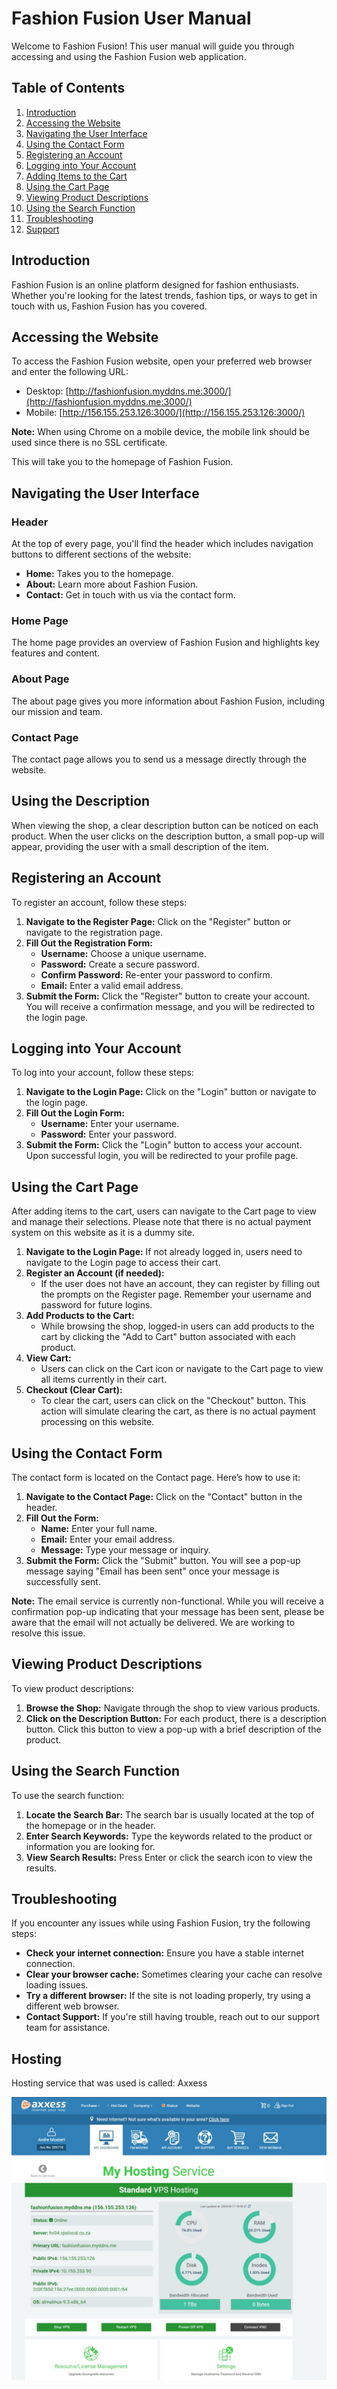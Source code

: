 # Fashion Fusion User Manual

Welcome to Fashion Fusion! This user manual will guide you through accessing and using the Fashion Fusion web application.

## Table of Contents

1. [Introduction](#introduction)
2. [Accessing the Website](#accessing-the-website)
3. [Navigating the User Interface](#navigating-the-user-interface)
4. [Using the Contact Form](#using-the-contact-form)
5. [Registering an Account](#registering-an-account)
6. [Logging into Your Account](#logging-into-your-account)
7. [Adding Items to the Cart](#adding-items-to-the-cart)
8. [Using the Cart Page](#using-the-cart-page)
9. [Viewing Product Descriptions](#viewing-product-descriptions)
10. [Using the Search Function](#using-the-search-function)
11. [Troubleshooting](#troubleshooting)
12. [Support](#support)

## Introduction

Fashion Fusion is an online platform designed for fashion enthusiasts. Whether you're looking for the latest trends, fashion tips, or ways to get in touch with us, Fashion Fusion has you covered.

## Accessing the Website

To access the Fashion Fusion website, open your preferred web browser and enter the following URL:
- Desktop: [http://fashionfusion.myddns.me:3000/](http://fashionfusion.myddns.me:3000/)
- Mobile: [http://156.155.253.126:3000/](http://156.155.253.126:3000/)

**Note:** When using Chrome on a mobile device, the mobile link should be used since there is no SSL certificate.

This will take you to the homepage of Fashion Fusion.

## Navigating the User Interface

### Header

At the top of every page, you'll find the header which includes navigation buttons to different sections of the website:
- **Home:** Takes you to the homepage.
- **About:** Learn more about Fashion Fusion.
- **Contact:** Get in touch with us via the contact form.

### Home Page

The home page provides an overview of Fashion Fusion and highlights key features and content.

### About Page

The about page gives you more information about Fashion Fusion, including our mission and team.

### Contact Page

The contact page allows you to send us a message directly through the website.

## Using the Description

When viewing the shop, a clear description button can be noticed on each product. When the user clicks on the description button, a small pop-up will appear, providing the user with a small description of the item.

## Registering an Account

To register an account, follow these steps:

1. **Navigate to the Register Page:** Click on the "Register" button or navigate to the registration page.
2. **Fill Out the Registration Form:**
   - **Username:** Choose a unique username.
   - **Password:** Create a secure password.
   - **Confirm Password:** Re-enter your password to confirm.
   - **Email:** Enter a valid email address.
3. **Submit the Form:** Click the "Register" button to create your account. You will receive a confirmation message, and you will be redirected to the login page.

## Logging into Your Account

To log into your account, follow these steps:

1. **Navigate to the Login Page:** Click on the "Login" button or navigate to the login page.
2. **Fill Out the Login Form:**
   - **Username:** Enter your username.
   - **Password:** Enter your password.
3. **Submit the Form:** Click the "Login" button to access your account. Upon successful login, you will be redirected to your profile page.

## Using the Cart Page

After adding items to the cart, users can navigate to the Cart page to view and manage their selections. Please note that there is no actual payment system on this website as it is a dummy site.

1. **Navigate to the Login Page:** If not already logged in, users need to navigate to the Login page to access their cart.
2. **Register an Account (if needed):**
   - If the user does not have an account, they can register by filling out the prompts on the Register page. Remember your username and password for future logins.
3. **Add Products to the Cart:**
   - While browsing the shop, logged-in users can add products to the cart by clicking the "Add to Cart" button associated with each product.
4. **View Cart:**
   - Users can click on the Cart icon or navigate to the Cart page to view all items currently in their cart.
5. **Checkout (Clear Cart):**
   - To clear the cart, users can click on the "Checkout" button. This action will simulate clearing the cart, as there is no actual payment processing on this website.

## Using the Contact Form

The contact form is located on the Contact page. Here’s how to use it:

1. **Navigate to the Contact Page:** Click on the "Contact" button in the header.
2. **Fill Out the Form:**
   - **Name:** Enter your full name.
   - **Email:** Enter your email address.
   - **Message:** Type your message or inquiry.
3. **Submit the Form:** Click the "Submit" button. You will see a pop-up message saying "Email has been sent" once your message is successfully sent.

**Note:** The email service is currently non-functional. While you will receive a confirmation pop-up indicating that your message has been sent, please be aware that the email will not actually be delivered. We are working to resolve this issue.

## Viewing Product Descriptions

To view product descriptions:

1. **Browse the Shop:** Navigate through the shop to view various products.
2. **Click on the Description Button:** For each product, there is a description button. Click this button to view a pop-up with a brief description of the product.

## Using the Search Function

To use the search function:

1. **Locate the Search Bar:** The search bar is usually located at the top of the homepage or in the header.
2. **Enter Search Keywords:** Type the keywords related to the product or information you are looking for.
3. **View Search Results:** Press Enter or click the search icon to view the results.

## Troubleshooting

If you encounter any issues while using Fashion Fusion, try the following steps:

- **Check your internet connection:** Ensure you have a stable internet connection.
- **Clear your browser cache:** Sometimes clearing your cache can resolve loading issues.
- **Try a different browser:** If the site is not loading properly, try using a different web browser.
- **Contact Support:** If you're still having trouble, reach out to our support team for assistance.


## Hosting

Hosting service that was used is called: Axxess

![img.png](img.png)